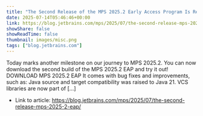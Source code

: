 ```yaml
---
title: "The Second Release of the MPS 2025.2 Early Access Program Is Ready"
date: 2025-07-14T05:46:46+00:00
link: https://blog.jetbrains.com/mps/2025/07/the-second-release-mps-2025-2-eap/
showShare: false
showReadTime: false
thumbnail: images/misc.png
tags: ["blog.jetbrains.com"]
---
```

Today marks another milestone on our journey to MPS 2025.2. You can now download the second build of the MPS 2025.2 EAP and try it out! DOWNLOAD MPS 2025.2 EAP It comes with bug fixes and improvements, such as: Java source and target compatibility was raised to Java 21. VCS libraries are now part of […]

- Link to article: https://blog.jetbrains.com/mps/2025/07/the-second-release-mps-2025-2-eap/